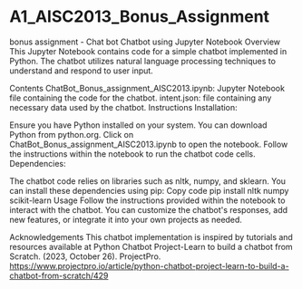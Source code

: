 # A1_AISC2013_Bonus_Assignment
bonus assignment - Chat bot
Chatbot using Jupyter Notebook
Overview
This Jupyter Notebook contains code for a simple chatbot implemented in Python. The chatbot utilizes natural language processing techniques to understand and respond to user input.

Contents
ChatBot_Bonus_assignment_AISC2013.ipynb: Jupyter Notebook file containing the code for the chatbot.
intent.json: file containing any necessary data used by the chatbot.
Instructions
Installation:

Ensure you have Python installed on your system. You can download Python from python.org.
Click on ChatBot_Bonus_assignment_AISC2013.ipynb to open the notebook.
Follow the instructions within the notebook to run the chatbot code cells.
Dependencies:

The chatbot code relies on libraries such as nltk, numpy, and sklearn. You can install these dependencies using pip:
Copy code
pip install nltk numpy scikit-learn
Usage
Follow the instructions provided within the notebook to interact with the chatbot.
You can customize the chatbot's responses, add new features, or integrate it into your own projects as needed.

Acknowledgements
This chatbot implementation is inspired by tutorials and resources available at 
Python Chatbot Project-Learn to build a chatbot from Scratch. (2023, October 26). ProjectPro. https://www.projectpro.io/article/python-chatbot-project-learn-to-build-a-chatbot-from-scratch/429
